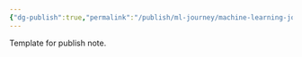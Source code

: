 ```yaml
---
{"dg-publish":true,"permalink":"/publish/ml-journey/machine-learning-journey/","dgHomeLink":true,"dgShowBacklinks":true,"dgShowLocalGraph":true,"dgShowInlineTitle":true,"dgShowFileTree":true,"dgEnableSearch":true,"dgShowToc":true,"dgLinkPreview":true,"dgShowTags":true}
---
```



Template for publish note.